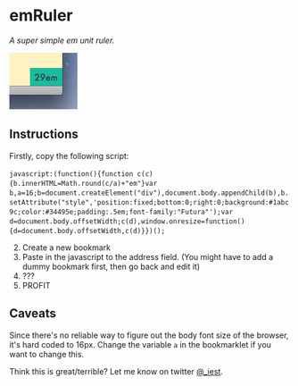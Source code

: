 # emRuler
*A super simple em unit ruler.*

![Screenshot](screenshot.png)

## Instructions

Firstly, copy the following script:

`javascript:(function(){function c(c){b.innerHTML=Math.round(c/a)+"em"}var b,a=16;b=document.createElement("div"),document.body.appendChild(b),b.setAttribute("style",'position:fixed;bottom:0;right:0;background:#1abc9c;color:#34495e;padding:.5em;font-family:"Futura"');var d=document.body.offsetWidth;c(d),window.onresize=function(){d=document.body.offsetWidth,c(d)}})();`

2. Create a new bookmark
3. Paste in the javascript to the address field. (You might have to add a dummy bookmark first, then go back and edit it)
4. ???
5. PROFIT


## Caveats
Since there's no reliable way to figure out the body font size of the browser, it's hard coded to 16px. Change the variable `a` in the bookmarklet if you want to change this.


Think this is great/terrible? Let me know on twitter [@_iest](http://twitter.com/_iest).
